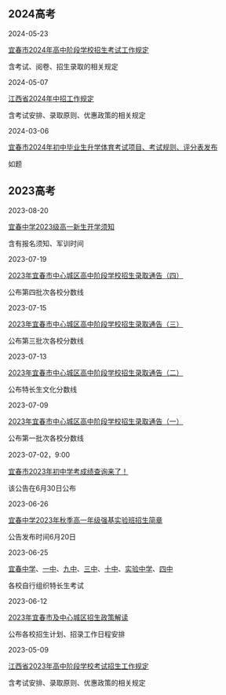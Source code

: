 ## 2024高考

2024-05-23

[宜春市2024年高中阶段学校招生考试工作规定](https://mp.weixin.qq.com/s/rIveNHVW34WbZkod1zI8hA)

含考试、阅卷、招生录取的相关规定

2024-05-07

[江西省2024年中招工作规定](https://mp.weixin.qq.com/s/CPgfv4OXAKDKFQfuHjlNkQ)

含考试安排、录取原则、优惠政策的相关规定

2024-03-06

[宜春市2024年初中毕业生升学体育考试项目、考试规则、评分表发布 ](https://mp.weixin.qq.com/s/A5yJFGd-E8RlziR_zR258g)

如题

## 2023高考

2023-08-20

[宜春中学2023级高一新生开学须知 ](https://mp.weixin.qq.com/s?__biz=MzA3NTYzMTM3Mg==&mid=2653337679&idx=1&sn=5653f9c5873f7ad8e9dfd2b806245dad&chksm=84bf862cb3c80f3a8d0eca37fd12975c295ba2afad386fc35d0d9afe306f596062eb317814a1&scene=21#wechat_redirect)

含有报名须知、军训时间

2023-07-19

[2023年宜春市中心城区高中阶段学校招生录取通告（四）](https://mp.weixin.qq.com/s/PmN4FsrM3UCe5GEagiyJQw)

公布第四批次各校分数线

2023-07-15

[2023年宜春市中心城区高中阶段学校招生录取通告（三）](https://mp.weixin.qq.com/s/MeSGSE50idh8K73BSOnHKQ)

公布第三批次各校分数线

2023-07-13

[2023年宜春市中心城区高中阶段学校招生录取通告（二）](https://mp.weixin.qq.com/s/1wpEvST5tBzeuhNzFXBB3Q)

公布特长生文化分数线

2023-07-09

[2023年宜春市中心城区高中阶段学校招生录取通告（一）](https://mp.weixin.qq.com/s/HFJ_2YExW-qCMOHlAuz20g)

公布第一批次各校分数线

2023-07-02，9:00

[宜春市2023年初中学考成绩查询来了！](https://mp.weixin.qq.com/s/aopYolYMv0VsjT6Rfd2ytA)

该公告在6月30日公布

2023-06-26

[宜春中学2023年秋季高一年级强基实验班招生简章](https://mp.weixin.qq.com/s/zJOdVnw44L3G_Rphi5JJAQ)

公告发布时间6月20日

2023-06-25

[宜春中学](https://mp.weixin.qq.com/s/G03C_-GriXBsaNERPyWqPw)、[一中](https://mp.weixin.qq.com/s/kQ3cC2v_zUBthimOs3yizA)、[九中](https://mp.weixin.qq.com/s/Rp3w_hp__dalJGKgwGAmCQ)、[三中](https://mp.weixin.qq.com/s/dZoP1TlgHVBFpGBknwPZpA)、[十中](https://mp.weixin.qq.com/s/pFxqWgMtxh_nUMv22TY31A)、[实验中学](https://mp.weixin.qq.com/s/3_6gIPF8Ku4seAq--fLUPQ)、[四中](https://mp.weixin.qq.com/s/mheG52AXdR0uc8xiOTWZsA)

各校自行组织特长生考试

2023-06-12

[2023年宜春市及中心城区招生政策解读](https://mp.weixin.qq.com/s/4QFcfcKxrwPt4LID7uBCHw)

公布各校招生计划、招录工作日程安排

2023-05-09

[江西省2023年高中阶段学校考试招生工作规定](https://mp.weixin.qq.com/s/iUH0ijo5gzHtlYdtrdt-pA)

含考试安排、录取原则、优惠政策的相关规定